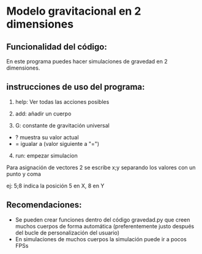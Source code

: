 # Modelo gravitacional en 2 dimensiones

## Funcionalidad del código:
En este programa puedes hacer simulaciones de gravedad en 2 dimensiones.

## instrucciones de uso del programa:
1. help: Ver todas las acciones posibles

2. add: añadir un cuerpo

3. G: constante de gravitación universal
	
  - ? muestra su valor actual
  - = igualar a (valor siguiente a \"=\")

4. run: empezar simulacion

Para asignación de vectores 2 se escribe x;y separando los valores con un punto y coma

ej: 5;8 indica la posición 5 en X, 8 en Y

## Recomendaciones:
- Se pueden crear funciones dentro del código gravedad.py que creen muchos cuerpos de forma automática (preferentemente justo después del bucle de personalización del usuario)
- En simulaciones de muchos cuerpos la simulación puede ir a pocos FPSs
